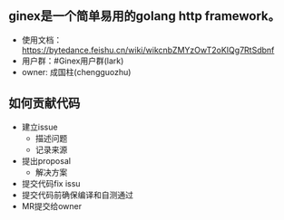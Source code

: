 ## ginex是一个简单易用的golang http framework。
- 使用文档：https://bytedance.feishu.cn/wiki/wikcnbZMYzOwT2oKIQg7RtSdbnf
- 用户群：#Ginex用户群(lark)
- owner: 成国柱(chengguozhu)

## 如何贡献代码

- 建立issue
  - 描述问题
  - 记录来源
- 提出proposal
  - 解决方案
- 提交代码fix issu
- 提交代码前确保编译和自测通过
- MR提交给owner
